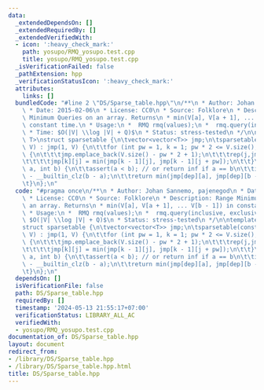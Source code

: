 ```yaml
---
data:
  _extendedDependsOn: []
  _extendedRequiredBy: []
  _extendedVerifiedWith:
  - icon: ':heavy_check_mark:'
    path: yosupo/RMQ_yosupo.test.cpp
    title: yosupo/RMQ_yosupo.test.cpp
  _isVerificationFailed: false
  _pathExtension: hpp
  _verificationStatusIcon: ':heavy_check_mark:'
  attributes:
    links: []
  bundledCode: "#line 2 \"DS/Sparse_table.hpp\"\n/**\n * Author: Johan Sannemo, pajenegod\n\
    \ * Date: 2015-02-06\n * License: CC0\n * Source: Folklore\n * Description: Range\
    \ Minimum Queries on an array. Returns\n * min(V[a], V[a + 1], ... V[b - 1]) in\
    \ constant time.\n * Usage:\n *  RMQ rmq(values);\n *  rmq.query(inclusive, exclusive);\n\
    \ * Time: $O(|V| \\log |V| + Q)$\n * Status: stress-tested\n */\n\ntemplate<class\
    \ T>\nstruct sparsetable {\n\tvector<vector<T>> jmp;\n\tsparsetable(const vector<T>&\
    \ V) : jmp(1, V) {\n\t\tfor (int pw = 1, k = 1; pw * 2 <= V.size(); pw *= 2, ++k)\
    \ {\n\t\t\tjmp.emplace_back(V.size() - pw * 2 + 1);\n\t\t\trep(j,jmp[k].size())\n\
    \t\t\t\tjmp[k][j] = min(jmp[k - 1][j], jmp[k - 1][j + pw]);\n\t\t}\n\t}\n\tT query(int\
    \ a, int b) {\n\t\tassert(a < b); // or return inf if a == b\n\t\tint dep = 31\
    \ - __builtin_clz(b - a);\n\t\treturn min(jmp[dep][a], jmp[dep][b - (1 << dep)]);\n\
    \t}\n};\n"
  code: "#pragma once\n/**\n * Author: Johan Sannemo, pajenegod\n * Date: 2015-02-06\n\
    \ * License: CC0\n * Source: Folklore\n * Description: Range Minimum Queries on\
    \ an array. Returns\n * min(V[a], V[a + 1], ... V[b - 1]) in constant time.\n\
    \ * Usage:\n *  RMQ rmq(values);\n *  rmq.query(inclusive, exclusive);\n * Time:\
    \ $O(|V| \\log |V| + Q)$\n * Status: stress-tested\n */\n\ntemplate<class T>\n\
    struct sparsetable {\n\tvector<vector<T>> jmp;\n\tsparsetable(const vector<T>&\
    \ V) : jmp(1, V) {\n\t\tfor (int pw = 1, k = 1; pw * 2 <= V.size(); pw *= 2, ++k)\
    \ {\n\t\t\tjmp.emplace_back(V.size() - pw * 2 + 1);\n\t\t\trep(j,jmp[k].size())\n\
    \t\t\t\tjmp[k][j] = min(jmp[k - 1][j], jmp[k - 1][j + pw]);\n\t\t}\n\t}\n\tT query(int\
    \ a, int b) {\n\t\tassert(a < b); // or return inf if a == b\n\t\tint dep = 31\
    \ - __builtin_clz(b - a);\n\t\treturn min(jmp[dep][a], jmp[dep][b - (1 << dep)]);\n\
    \t}\n};\n"
  dependsOn: []
  isVerificationFile: false
  path: DS/Sparse_table.hpp
  requiredBy: []
  timestamp: '2024-05-13 21:55:17+07:00'
  verificationStatus: LIBRARY_ALL_AC
  verifiedWith:
  - yosupo/RMQ_yosupo.test.cpp
documentation_of: DS/Sparse_table.hpp
layout: document
redirect_from:
- /library/DS/Sparse_table.hpp
- /library/DS/Sparse_table.hpp.html
title: DS/Sparse_table.hpp
---
```

